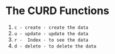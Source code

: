  # The CURD Functions 

 1. `c - create - create the data`
 2. `u - update - update the data`
 3. `r -  Index - to see the data`
 4. `d - delete - to delete the data`